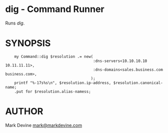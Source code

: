 dig - Command Runner
====================
Runs _dig_.


SYNOPSIS
========
```
    my Command::dig $resolution .= new(
                                       :dns-servers<10.10.10.10 10.11.11.11>,
                                       :dns-domains<sales.business.com business.com>,
                                      );
    printf "%-17s%s\n", $resolution.ip-address, $resolution.canonical-name;
    .put for $resolution.alias-namess;
```

AUTHOR
======
Mark Devine <mark@markdevine.com>
